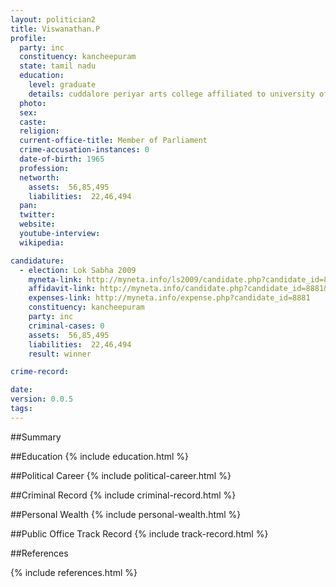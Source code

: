 ```yaml
---
layout: politician2
title: Viswanathan.P
profile: 
  party: inc
  constituency: kancheepuram
  state: tamil nadu
  education: 
    level: graduate
    details: cuddalore periyar arts college affiliated to university of madras 1989
  photo: 
  sex: 
  caste: 
  religion: 
  current-office-title: Member of Parliament
  crime-accusation-instances: 0
  date-of-birth: 1965
  profession: 
  networth: 
    assets:  56,85,495
    liabilities:  22,46,494
  pan: 
  twitter: 
  website: 
  youtube-interview: 
  wikipedia: 

candidature: 
  - election: Lok Sabha 2009
    myneta-link: http://myneta.info/ls2009/candidate.php?candidate_id=8881
    affidavit-link: http://myneta.info/candidate.php?candidate_id=8881&scan=original
    expenses-link: http://myneta.info/expense.php?candidate_id=8881
    constituency: kancheepuram 
    party: inc
    criminal-cases: 0
    assets:  56,85,495
    liabilities:  22,46,494
    result: winner 

crime-record: 

date: 
version: 0.0.5
tags: 
---
```

##Summary


##Education
{% include education.html %}


##Political Career
{% include political-career.html %}


##Criminal Record
{% include criminal-record.html %}


##Personal Wealth
{% include personal-wealth.html %}


##Public Office Track Record
{% include track-record.html %}


##References


{% include references.html %}